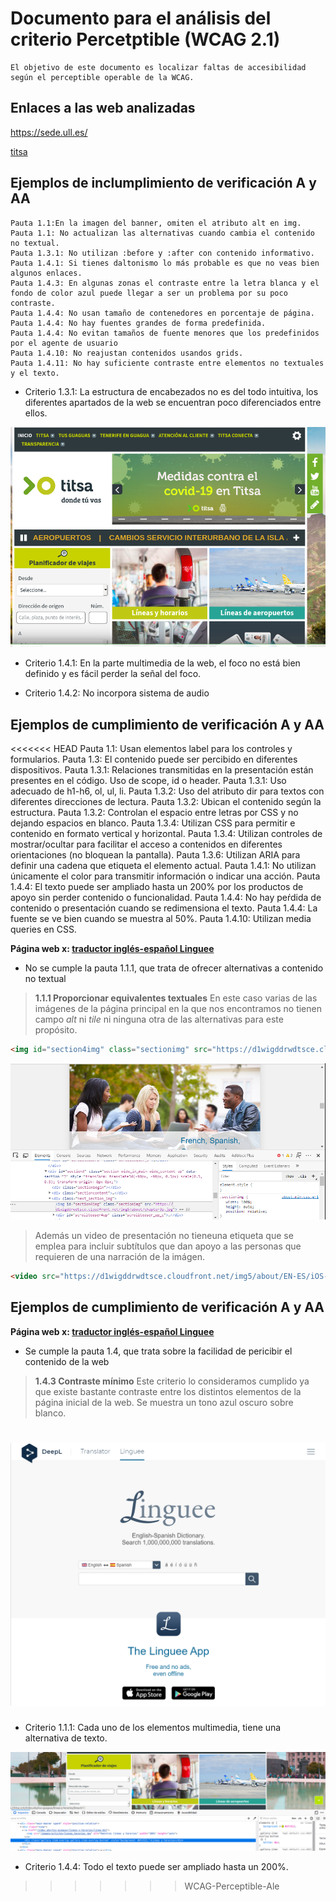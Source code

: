# Documento para el análisis del criterio Percetptible  (WCAG 2.1)
    El objetivo de este documento es localizar faltas de accesibilidad según el perceptible operable de la WCAG.

## Enlaces a las web analizadas 
https://sede.ull.es/

[titsa](https://titsa.com/index.php)

## Ejemplos de inclumplimiento de verificación A y AA
    Pauta 1.1:En la imagen del banner, omiten el atributo alt en img.
    Pauta 1.1: No actualizan las alternativas cuando cambia el contenido no textual.
    Pauta 1.3.1: No utilizan :before y :after con contenido informativo.
    Pauta 1.4.1: Si tienes daltonismo lo más probable es que no veas bien algunos enlaces.
    Pauta 1.4.3: En algunas zonas el contraste entre la letra blanca y el fondo de color azul puede llegar a ser un problema por su poco contraste.
    Pauta 1.4.4: No usan tamaño de contenedores en porcentaje de página.
    Pauta 1.4.4: No hay fuentes grandes de forma predefinida.
    Pauta 1.4.4: No evitan tamaños de fuente menores que los predefinidos por el agente de usuario
    Pauta 1.4.10: No reajustan contenidos usandos grids.
    Pauta 1.4.11: No hay suficiente contraste entre elementos no textuales y el texto.

- Criterio 1.3.1: La estructura de encabezados no es del todo intuitiva, los diferentes apartados de la web se encuentran poco diferenciados entre ellos.

![criterio 1.3.1](/media/img/perceptible-encabezado.png "Se puede comprobar de que la estructura es muy caotica")

- Criterio 1.4.1: En la parte multimedia de la web, el foco no está bien definido y es fácil perder la señal del foco.

- Criterio 1.4.2: No incorpora sistema de audio

## Ejemplos de cumplimiento de verificación A y AA
<<<<<<< HEAD
    Pauta 1.1: Usan elementos label para los controles y formularios.
    Pauta 1.3: El contenido puede ser percibido en diferentes dispositivos.
    Pauta 1.3.1: Relaciones transmitidas en la presentación están presentes en el código. Uso de scope, id o header.
    Pauta 1.3.1: Uso adecuado de h1-h6, ol, ul, li.
    Pauta 1.3.2: Uso del atributo dir para textos con diferentes direcciones de lectura.
    Pauta 1.3.2: Ubican el contenido según la estructura.
    Pauta 1.3.2: Controlan el espacio entre letras por CSS y no dejando espacios en blanco.
    Pauta 1.3.4: Utilizan CSS para permitir e contenido en formato vertical y horizontal.
    Pauta 1.3.4: Utilizan controles de mostrar/ocultar para facilitar el acceso a contenidos en diferentes orientaciones (no bloquean la pantalla).
    Pauta 1.3.6: Utilizan ARIA para definir una cadena que etiqueta el elemento actual.
    Pauta 1.4.1: No utilizan únicamente el color para transmitir información o indicar una acción.
    Pauta 1.4.4: El texto puede ser ampliado hasta un 200% por los productos de apoyo sin perder contenido o funcionalidad.
    Pauta 1.4.4: No hay peŕdida de contenido o presentación cuando se redimensiona el texto.
    Pauta 1.4.4: La fuente se ve bien cuando se muestra al 50%.
    Pauta 1.4.10: Utilizan media queries en CSS.

**Página web x: [traductor inglés-español Linguee](hhttps://www.deepl.com/translator)**


- No se cumple la pauta 1.1.1, que trata de ofrecer alternativas a contenido no textual
>   **1.1.1 Proporcionar equivalentes textuales**
>   En este caso varias de las imágenes de la página principal en la que nos encontramos
>   no tienen campo *alt* ni *tile* ni ninguna otra de las alternativas para este propósito.

```html
<img id="section4img" class="sectionimg" src="https://d1wigddrwdtsce.cloudfront.net/img5/about/chapter3p.jpg">
```

![miss-image-support](media/img/captura-linguee-imagen.PNG "En la imagen se muestra la ausencia de un campo de soporte para la alternativa textual a la imagen")

>   Además un video de presentación no tieneuna etiqueta *<track>* que se emplea para
>   incluir subtítulos que dan apoyo a las personas que requieren de una narración de la 
>   imágen. 
```html
<video src="https://d1wigddrwdtsce.cloudfront.net/img5/about/EN-ES/iOS-s.mp4" loop="" id="iPhoneGrossI"></video>
```

## Ejemplos de cumplimiento de verificación A y AA

**Página web x: [traductor inglés-español Linguee](hhttps://www.deepl.com/translator)**


- Se cumple la pauta 1.4, que trata sobre la facilidad de pericibir el contenido de la web
>   **1.4.3 Contraste mínimo**
>   Este criterio lo consideramos cumplido ya que existe bastante contraste entre los 
>   distintos elementos de la página inicial de la web. Se muestra un tono azul oscuro sobre
>   blanco.

![contrast-example-image](media/img/criterio-contraste-cumplido.png "imagen de demostración de cumplimiento del criterio 1.4.3 sobre el contraste en la página") 
=======
- Criterio 1.1.1: Cada uno de los elementos multimedia, tiene una alternativa de texto.

![criterio 1.1.1](/media/img/perceptible-titsa.png "Se puede comprobar de que además contiene texto")

- Criterio 1.4.4: Todo el texto puede ser ampliado hasta un 200%.
>>>>>>> WCAG-Perceptible-Ale
